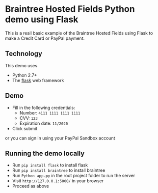 # Braintree Hosted Fields Python demo using Flask 

This is a reall basic example of the Braintree Hosted Fields using Flask to make a Credit Card or PayPal payment.

## Technology

This demo uses

* Python 2.7+
* The [flask](http://flask.pocoo.org/) web framework

## Demo

* Fill in the following credentials:
  * Number: `4111 1111 1111 1111`
  * CVV: `123`
  * Expiration date: `11/2020`
* Click submit

or you can sign in using your PayPal Sandbox account

## Running the demo locally

* Run `pip install flask` to install flask
* Run `pip install braintree` to install braintree 
* Run `Python app.py` in the root project folder to run the server 
* Visit `http://127.0.0.1:5000/` in your browser
* Proceed as above
